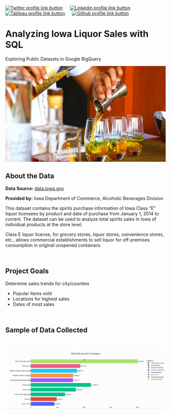 [<img src="https://img.shields.io/badge/Twitter-%231DA1F2.svg?&sflat&logo=Twitter&logoColor=white" alt="Twitter profile link button" height="20" width="70" />](https://twitter.com/drusho) &emsp; [<img src="https://img.shields.io/badge/Linkedin-%230A66C2.svg?&sflat&logo=linkedin&logoColor=white" alt="Linkedin profile link button" height="20" width="70" />](https://linkedin.com/in/davidrusho) &emsp; [<img src="https://img.shields.io/badge/Tableau-%23ff4d4d.svg?&sflat&logo=tableau&logoColor=white" alt="Tableau profile link button" height="20" width="70" >](https://public.tableau.com/app/profile/drusho) &emsp; [<img src="https://img.shields.io/badge/Github Blog-%23181717.svg?&style=flat&logo=github&logoColor=white" alt="Github profile link button" height="20" width="90" alt="Github Blog Button"/>](https://drusho.github.io/blog)

# __Analyzing Iowa Liquor Sales with SQL__

Exploring Public Datasets in Google BigQuery

<img src="https://raw.githubusercontent.com/drusho/bigquery_liquor_sales/main/assets/header_liquor.jpeg" height=300 >

<br>

## About the Data


__Data Source:__ [data.iowa.gov](https://data.iowa.gov/Sales-Distribution/Iowa-Liquor-Sales/m3tr-qhgy)

__Provided by:__ Iowa Department of Commerce, Alcoholic Beverages Division


This dataset contains the spirits purchase information of Iowa Class “E” liquor licensees by product and date of purchase from January 1, 2014 to current. The dataset can be used to analyze total spirits sales in Iowa of individual products at the store level.

Class E liquor license, for grocery stores, liquor stores, convenience stores, etc., allows commercial establishments to sell liquor for off-premises consumption in original unopened containers.

<br>

## Project Goals
Determine sales trends for city/counties
* Popular items sold
* Locations for highest sales
* Dates of most sales

<br>

## Sample of Data Collected

<br>
<br>

<img src="https://github.com/drusho/bigquery_liquor_sales/blob/main/reports/figures/sale_items_cat%20(bar_plot).gif">
<br>





<!-- ## Take Aways -->




<br>
<br>

<!-- ## Project Links -->


